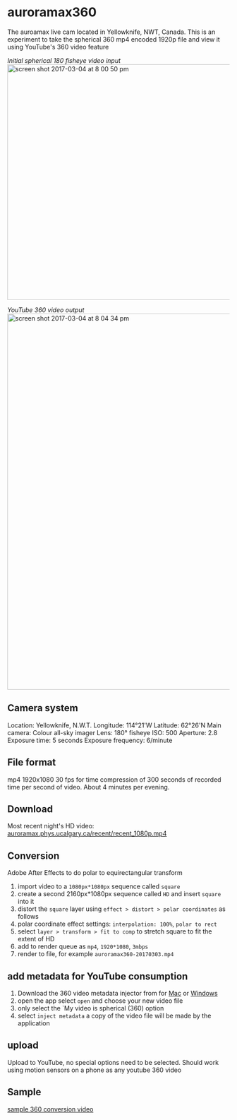 # auroramax360
The auroamax live cam located in Yellowknife, NWT, Canada. This is an experiment to take the spherical 360 mp4 encoded 1920p file and view it using YouTube's 360 video feature

*Initial spherical 180 fisheye video input*
<img width="534" alt="screen shot 2017-03-04 at 8 00 50 pm" src="https://cloud.githubusercontent.com/assets/3287519/23583547/a01290ea-0115-11e7-97b3-4d682a704bf0.png">

*YouTube 360 video output*
<img width="852" alt="screen shot 2017-03-04 at 8 04 34 pm" src="https://cloud.githubusercontent.com/assets/3287519/23583566/d594b41e-0115-11e7-8381-bb6331501386.png">

## Camera system
Location: Yellowknife, N.W.T. 
Longitude: 114°21'W
Latitude: 62°26'N
Main camera: Colour all-sky imager
Lens: 180° fisheye
ISO: 500
Aperture: 2.8
Exposure time: 5 seconds
Exposure frequency: 6/minute

## File format
mp4 1920x1080 30 fps for time compression of 300 seconds of recorded time per second of video. About 4 minutes per evening.

## Download
Most recent night's HD video: 
[auroramax.phys.ucalgary.ca/recent/recent_1080p.mp4](http://auroramax.phys.ucalgary.ca/recent/recent_1080p.mp4)

## Conversion
Adobe After Effects to do polar to equirectangular transform

1. import video to a `1080px*1080px` sequence called `square`
2. create a second 2160px*1080px sequence called `HD` and insert `square` into it
3. distort the `square` layer using `effect > distort > polar coordinates` as follows
4. polar coordinate effect settings: `interpolation: 100%`, `polar to rect`
3. select `layer > transform > fit to comp` to stretch square to fit the extent of HD
4. add to render queue as `mp4`, `1920*1080`, `3mbps`
5. render to file, for example `auroramax360-20170303.mp4`

## add metadata for YouTube consumption
1. Download the 360 video metadata injector from for [Mac](https://github.com/google/spatial-media/releases/download/v2.0/360.Video.Metadata.Tool.mac.zip) or [Windows](https://github.com/google/spatial-media/releases/download/v2.0/360.Video.Metadata.Tool.win.zip)
2. open the app select `open` and choose your new video file
3. only select the `My video is spherical (360) option
4. select `inject metadata` a copy of the video file will be made by the application

## upload
Upload to YouTube, no special options need to be selected. Should work using motion sensors on a phone as any youtube 360 video

## Sample
[sample 360 conversion video](https://youtu.be/JIaGnnANCAo)
